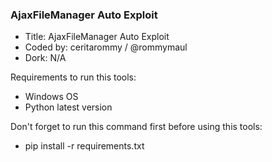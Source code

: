 <h3> AjaxFileManager Auto Exploit </h3>
<ul>
  <li>Title: AjaxFileManager Auto Exploit</li>
  <li>Coded by: ceritarommy / @rommymaul</li>
  <li>Dork: N/A</li>
</ul>

Requirements to run this tools:
<ul>
  <li>Windows OS</li>
  <li>Python latest version</li>
</ul>

Don't forget to run this command first before using this tools:
<ul>
  <li>pip install -r requirements.txt</li>
</ul>
